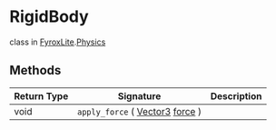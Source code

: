 # RigidBody
class in [FyroxLite](../../scripting_api.md).[Physics](../Physics.md)

## Methods
| Return Type | Signature | Description |
|---|---|---|
| void | `apply_force` ( [Vector3](../Math/Vector3.md) <ins>force</ins> ) |  |
